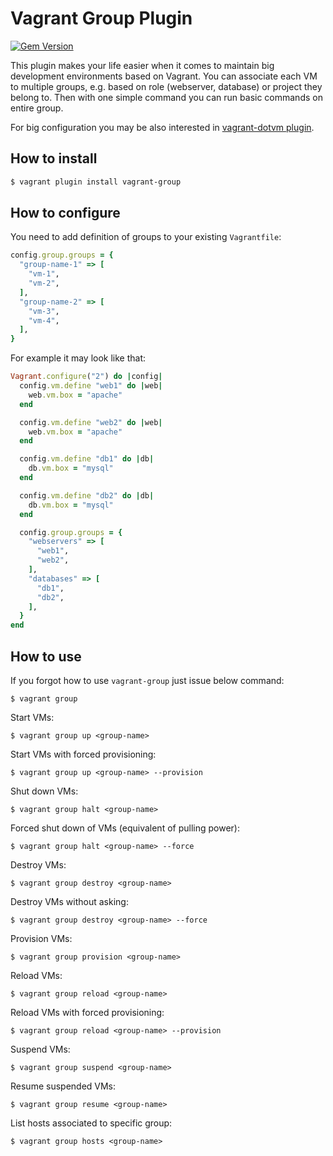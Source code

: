 # Vagrant Group Plugin

[![Gem Version](https://badge.fury.io/rb/vagrant-group.svg)](http://badge.fury.io/rb/vagrant-group)

This plugin makes your life easier when it comes to maintain big development environments based on Vagrant.
You can associate each VM to multiple groups, e.g. based on role (webserver, database) or project they belong to.
Then with one simple command you can run basic commands on entire group.  

For big configuration you may be also interested in [vagrant-dotvm plugin](https://github.com/krzysztof-magosa/vagrant-dotvm).

## How to install

```sh
$ vagrant plugin install vagrant-group
```

## How to configure

You need to add definition of groups to your existing `Vagrantfile`:
```ruby
config.group.groups = {
  "group-name-1" => [
    "vm-1",
    "vm-2",
  ],
  "group-name-2" => [
    "vm-3",
    "vm-4",
  ],
}
```

For example it may look like that:
```ruby
Vagrant.configure("2") do |config|
  config.vm.define "web1" do |web|
    web.vm.box = "apache"
  end

  config.vm.define "web2" do |web|
    web.vm.box = "apache"
  end

  config.vm.define "db1" do |db|
    db.vm.box = "mysql"
  end

  config.vm.define "db2" do |db|
    db.vm.box = "mysql"
  end

  config.group.groups = {
    "webservers" => [
      "web1",
      "web2",
    ],
    "databases" => [
      "db1",
      "db2",
    ],
  }
end
```

## How to use

If you forgot how to use `vagrant-group` just issue below command:
```
$ vagrant group
```

Start VMs:
```
$ vagrant group up <group-name>
```

Start VMs with forced provisioning:
```
$ vagrant group up <group-name> --provision
```

Shut down VMs:
```
$ vagrant group halt <group-name>
```

Forced shut down of VMs (equivalent of pulling power):
```
$ vagrant group halt <group-name> --force
```

Destroy VMs:
```
$ vagrant group destroy <group-name>
```

Destroy VMs without asking:
```
$ vagrant group destroy <group-name> --force
```

Provision VMs:
```
$ vagrant group provision <group-name>
```

Reload VMs:
```
$ vagrant group reload <group-name>
```

Reload VMs with forced provisioning:
```
$ vagrant group reload <group-name> --provision
```

Suspend VMs:
```
$ vagrant group suspend <group-name>
```

Resume suspended VMs:
```
$ vagrant group resume <group-name>
```

List hosts associated to specific group:
```
$ vagrant group hosts <group-name>
```

